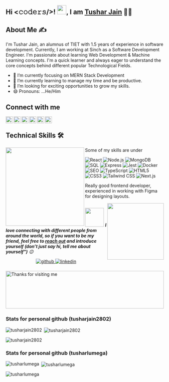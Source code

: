 ## Hi <𝚌𝚘𝚍𝚎𝚛𝚜/>! <img src="https://github.com/TheDudeThatCode/TheDudeThatCode/blob/master/Assets/Hi.gif" width="29px">, I am <a href="https://www.linkedin.com/in/tushar-jain-94a6a2194/">Tushar Jain</a> 👨‍🎓


## About Me ✍
I'm Tushar Jain, an alumnus of TIET with 1.5 years of experience in software development.
Currently, I am working at Sinch as a Software Development Engineer.
I'm passionate about learning Web Development & Machine Learning concepts.
I'm a quick learner and always eager to understand the core concepts behind different popular Technological Fields.

- 🔭 I’m currently focusing on MERN Stack Development
- 🌱 I’m currently learning to manage my time and be productive.
- 👯 I’m looking for exciting opportunities to grow my skills.
- 😄 Pronouns: ...He/Him


## Connect with me
<a href="https://twitter.com/tusharjain2802">
  <img align="left" alt="Tushar's Twitter" width="22px" src="https://cdn.jsdelivr.net/npm/simple-icons@v3/icons/twitter.svg" />
</a>
<a href="https://www.linkedin.com/in/tushar-jain-94a6a2194/">
  <img align="left" alt="Tushar's LinkedIn" width="22px" src="https://cdn.jsdelivr.net/npm/simple-icons@v3/icons/linkedin.svg" />
</a>
<a href="http://github.com/tusharjain2802">
  <img align="left" alt="Tushar's Github" width="22px" src="https://cdn.jsdelivr.net/npm/simple-icons@v3/icons/github.svg" />
</a>
<a href="https://www.instagram.com/tushar.jain02/">
  <img align="left" alt="Tushar's Instagram" width="22px" src="https://cdn.jsdelivr.net/npm/simple-icons@v3/icons/instagram.svg" />
</a>
<a href="https://www.facebook.com/profile.php?id=100005964120486">
  <img align="left" alt="Tushar's Facebook" width="22px" src="https://cdn.jsdelivr.net/npm/simple-icons@v3/icons/facebook.svg" />
</a>
<a href="https://www.youtube.com/channel/UCph8vV_j1LQDUFYl_WW60xA">
  <img align="left" alt="Tushar's Youtube" width="22px" src="https://cdn.jsdelivr.net/npm/simple-icons@v3/icons/youtube.svg" />
</a>
<br>


## Technical Skills 🛠 

<img align='left' src='https://media.giphy.com/media/SWoSkN6DxTszqIKEqv/giphy.gif' width='250"'>
Some of my skills are under


![React](https://img.shields.io/badge/-React-61DAFB?style=flat-square&logo=react)
![Node.js](https://img.shields.io/badge/-Node.js-339933?style=flat-square&logo=node.js)
![MongoDB](https://img.shields.io/badge/-MongoDB-47A248?style=flat-square&logo=mongodb)
![SQL](https://img.shields.io/badge/-SQL-4479A1?style=flat-square&logo=postgresql)
![Express](https://img.shields.io/badge/-Express.js-000000?style=flat-square&logo=express)
![Jest](https://img.shields.io/badge/-Jest-C21325?style=flat-square&logo=jest)
![Docker](https://img.shields.io/badge/-Docker-2496ED?style=flat-square&logo=docker)
![SEO](https://img.shields.io/badge/-SEO-4CAF50?style=flat-square&logo=google)
![TypeScript](https://img.shields.io/badge/-TypeScript-007ACC?style=flat-square&logo=typescript)
![HTML5](https://img.shields.io/badge/-HTML5-E34F26?style=flat-square&logo=html5&logoColor=white)
![CSS3](https://img.shields.io/badge/-CSS3-1572B6?style=flat-square&logo=css3)
![Tailwind CSS](https://img.shields.io/badge/-TailwindCSS-38B2AC?style=flat-square&logo=tailwind-css)
![Next.js](https://img.shields.io/badge/-Next.js-000000?style=flat-square&logo=next.js)

Really good frontend developer, experienced in working with Figma for designing layouts.

<!--footer-->

<img align='right' src="https://media.giphy.com/media/M9gbBd9nbDrOTu1Mqx/giphy.gif" width="180">

##
<img src="https://media.giphy.com/media/LnQjpWaON8nhr21vNW/giphy.gif" width="60"> <em><b>I love connecting with different people from around the world, so if you want to be my friend, feel free to [reach out](https://wa.me/+919592925693) and introduce yourself (don’t just say hi, tell me about yourself")</b> 😊</em>
<div align="center">
<a href="<div align="center">
                            
<a href="http://github.com/tusharjain2802" target="_blank">
<img src=https://img.shields.io/badge/github-%2324292e.svg?&style=for-the-badge&logo=github&logoColor=white alt=github style="margin-bottom: 5px;" />
</a>
<a href="https://www.linkedin.com/in/tushar-jain-94a6a2194/" target="_blank">
<img src=https://img.shields.io/badge/linkedin-%231E77B5.svg?&style=for-the-badge&logo=linkedin&logoColor=white alt=linkedin style="margin-bottom: 5px;" />
</a>
</div>  

<br/>  

<img height="120" alt="Thanks for visiting me" width="100%" src="https://raw.githubusercontent.com/BrunnerLivio/brunnerlivio/master/images/marquee.svg" />

### Stats for personal github (tusharjain2802)

<p><img align="left" src="https://github-readme-stats.vercel.app/api/top-langs?username=tusharjain2802&show_icons=true&locale=en&layout=compact" alt="tusharjain2802" /></p>

<p>&nbsp;<img align="center" src="https://github-readme-stats.vercel.app/api?username=tusharjain2802&show_icons=true&locale=en" alt="tusharjain2802" /></p>

<p><img align="center" src="https://github-readme-streak-stats.herokuapp.com/?user=tusharjain2802&" alt="tusharjain2802" /></p>


### Stats for personal github (tusharlumega)

<p><img align="left" src="https://github-readme-stats.vercel.app/api/top-langs?username=tusharlumega&show_icons=true&locale=en&layout=compact" alt="tusharlumega" /></p>

<p>&nbsp;<img align="center" src="https://github-readme-stats.vercel.app/api?username=tusharlumega&show_icons=true&locale=en" alt="tusharlumega" /></p>

<p><img align="center" src="https://github-readme-streak-stats.herokuapp.com/?user=tusharlumega&" alt="tusharlumega" /></p>
